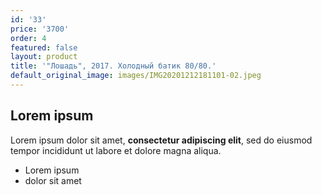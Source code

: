 ```yaml
---
id: '33'
price: '3700'
order: 4
featured: false
layout: product
title: '"Лошадь", 2017. Холодный батик 80/80.'
default_original_image: images/IMG20201212181101-02.jpeg
---
```

## Lorem ipsum

Lorem ipsum dolor sit amet, **consectetur adipiscing elit**, sed do eiusmod tempor incididunt ut labore et dolore magna aliqua.

- Lorem ipsum
- dolor sit amet